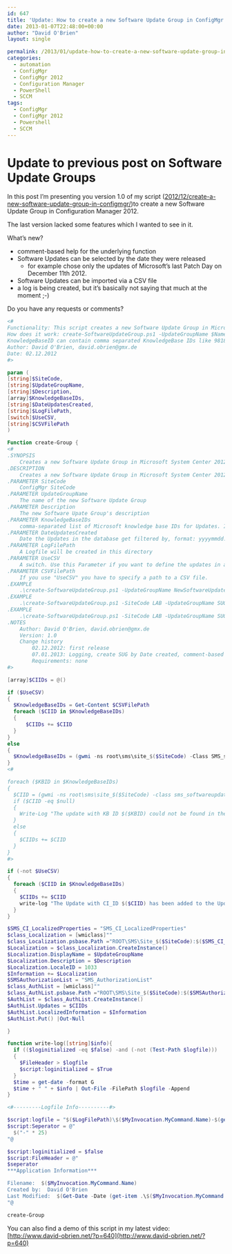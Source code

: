 ```yaml
---
id: 647
title: 'Update: How to create a new Software Update Group in ConfigMgr 2012'
date: 2013-01-07T22:48:00+00:00
author: "David O'Brien"
layout: single

permalink: /2013/01/update-how-to-create-a-new-software-update-group-in-configmgr-2012/
categories:
  - automation
  - ConfigMgr
  - ConfigMgr 2012
  - Configuration Manager
  - PowerShell
  - SCCM
tags:
  - ConfigMgr
  - ConfigMgr 2012
  - Powershell
  - SCCM
---
```

# Update to previous post on Software Update Groups

In this post I’m presenting you version 1.0 of my script ([2012/12/create-a-new-software-update-group-in-configmgr/](2012/12/create-a-new-software-update-group-in-configmgr/))to create a new Software Update Group in Configuration Manager 2012.

The last version lacked some features which I wanted to see in it.

What’s new?

* comment-based help for the underlying function
* Software Updates can be selected by the date they were released
  * for example chose only the updates of Microsoft’s last Patch Day on December 11th 2012.
* Software Updates can be imported via a CSV file
* a log is being created, but it’s basically not saying that much at the moment ;-)

Do you have any requests or comments?

```PowerShell
<#
Functionality: This script creates a new Software Update Group in Microsoft System Center 2012 Configuration Manager
How does it work: create-SoftwareUpdateGroup.ps1 -UpdateGroupName $Name -KnowledgeBaseIDs $KBID -SiteCode
KnowledgeBaseID can contain comma separated KnowledgeBase IDs like 981852,16795779
Author: David O'Brien, david.obrien@gmx.de
Date: 02.12.2012
#>

param (
[string]$SiteCode,
[string]$UpdateGroupName,
[string]$Description,
[array]$KnowledgeBaseIDs,
[string]$DateUpdatesCreated,
[string]$LogFilePath,
[switch]$UseCSV,
[string]$CSVFilePath
)

Function create-Group {
<#
.SYNOPSIS
    Creates a new Software Update Group in Microsoft System Center 2012 Configuration Manager.
.DESCRIPTION
    Creates a new Software Update Group in Microsoft System Center 2012 Configuration Manager.
.PARAMETER SiteCode
    ConfigMgr SiteCode
.PARAMETER UpdateGroupName
    The name of the new Software Update Group
.PARAMETER Description
    The new Software Upate Group's description
.PARAMETER KnowledgeBaseIDs
    comma-separated list of Microsoft knowledge base IDs for Updates. If you use this, don't use "DateUpdatesCreated" and "UseCSV".
.PARAMETER DateUpdatesCreated
    Date the Updates in the database get filtered by, format: yyyymmdd. If you use this, don't use "KnowledgeBaseIDs" and "UseCSV".
.PARAMETER LogFilePath
    A Logfile will be created in this directory
.PARAMETER UseCSV
    A switch. Use this Parameter if you want to define the updates in a CSV file. If you use this, don't use "KnowledgeBaseIDs" and "DateUpdatesCreated".
.PARAMETER CSVFilePath
    If you use "UseCSV" you have to specify a path to a CSV file.
.EXAMPLE
    .\create-SoftwareUpdateGroup.ps1 -UpdateGroupName NewSoftwareUpdateGroup -Description "This is a new Software Update Group" -KnowledgeBaseIDs 981852,16795779 -SiteCode LAB -LogFilePath C:\temp
.EXAMPLE
    .\create-SoftwareUpdateGroup.ps1 -SiteCode LAB -UpdateGroupName SUG-2012-December -DateUpdatesCreated "20121211" -LogFilePath C:\temp -Description "Microsoft Updates December 2012"
.EXAMPLE
    .\create-SoftwareUpdateGroup.ps1 -SiteCode LAB -UpdateGroupName SUG-2012-December -Description "Microsoft Updates December 2012" -LogFilePath c:\Temp -UseCSV -CSVFilePath "C:\Temp\KBIDs.CSV"
.NOTES
    Author: David O'Brien, david.obrien@gmx.de
    Version: 1.0
    Change history
        02.12.2012: first release
        07.01.2013: Logging, create SUG by Date created, comment-based help for function
        Requirements: none
#>

[array]$CIIDs = @()

if ($UseCSV)
{
  $KnowledgeBaseIDs = Get-Content $CSVFilePath
  foreach ($CIID in $KnowledgeBaseIDs)
  {
      $CIIDs += $CIID
  }
}
else
{
  $KnowledgeBaseIDs = (gwmi -ns root\sms\site_$($SiteCode) -Class SMS_softwareupdate | where {$_.dateposted -like "$($DateUpdatesCreated)*"}).ci_id
}
<#

foreach ($KBID in $KnowledgeBaseIDs)
{
  $CIID = (gwmi -ns root\sms\site_$($SiteCode) -class sms_softwareupdate | where {$_.ArticleID -eq $KBID }).CI_ID
  if ($CIID -eq $null)
  {
    Write-Log "The update with KB ID $($KBID) could not be found in the database and will be ignored."
  }
  else
  {
    $CIIDs += $CIID
  }
}
#>

if (-not $UseCSV)
{
  foreach ($CIID in $KnowledgeBaseIDs)
  {
    $CIIDs += $CIID
    write-log "The Update with CI_ID $($CIID) has been added to the Update List"
  }
}

$SMS_CI_LocalizedProperties = "SMS_CI_LocalizedProperties"
$class_Localization = [wmiclass]""
$class_Localization.psbase.Path ="ROOT\SMS\Site_$($SiteCode):$($SMS_CI_LocalizedProperties)"
$Localization = $class_Localization.CreateInstance()
$Localization.DisplayName = $UpdateGroupName
$Localization.Description = $Description
$Localization.LocaleID = 1033
$Information += $Localization
$SMSAuthorizationList = "SMS_AuthorizationList"
$class_AuthList = [wmiclass]""
$class_AuthList.psbase.Path ="ROOT\SMS\Site_$($SiteCode):$($SMSAuthorizationList)"
$AuthList = $class_AuthList.CreateInstance()
$AuthList.Updates = $CIIDs
$AuthList.LocalizedInformation = $Information
$AuthList.Put() |Out-Null

}

function write-log([string]$info){
  if (($loginitialized -eq $false) -and (-not (Test-Path $logfile)))
  {
    $FileHeader > $logfile
    $script:loginitialized = $True
  }
  $time = get-date -format G
  $time + " " + $info | Out-File -FilePath $logfile -Append
}

<#---------Logfile Info----------#>

$script:logfile = "$($LogFilePath)\$($MyInvocation.MyCommand.Name)-$(get-date -format ddMMyy).log"
$script:Seperator = @"
  $("-" * 25)
"@

$script:loginitialized = $false
$script:FileHeader = @"
$seperator
***Application Information***

Filename:  $($MyInvocation.MyCommand.Name)
Created by:  David O'Brien
Last Modified:  $(Get-Date -Date (get-item .\$($MyInvocation.MyCommand.Name)).LastWriteTime -f dd/MM/yyyy)
"@

create-Group
```

You can also find a demo of this script in my latest video: [http://www.david-obrien.net/?p=640](http://www.david-obrien.net/?p=640)



